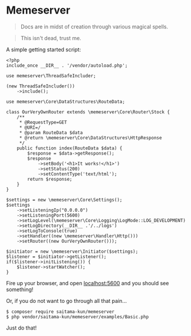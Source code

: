 # Memeserver

> Docs are in midst of creation through various magical spells.

> This isn't dead, trust me.

A simple getting started script:

```
<?php
include_once __DIR__ . '/vendor/autoload.php';

use memeserver\ThreadSafeIncluder;

(new ThreadSafeIncluder())
    ->include();

use memeserver\Core\DataStructures\RouteData;

class OurVeryOwnRouter extends \memeserver\Core\Router\Stock {
    /**
     * @RequestType=GET
     * @URI=/
     * @param RouteData $data
     * @return \memeserver\Core\DataStructures\HttpResponse
     */
    public function index(RouteData $data) {
        $response = $data->getResponse();
        $response
            ->setBody('<h1>It works!</h1>')
            ->setStatus(200)
            ->setContentType('text/html');
        return $response;
    }
}

$settings = new \memeserver\Core\Settings();
$settings
    ->setListeningIp("0.0.0.0")
    ->setListeningPort(5600)
    ->setLogLevel(\memeserver\Core\Logging\LogMode::LOG_DEVELOPMENT)
    ->setLogDirectory(__DIR__ .'/../logs')
    ->setLogToConsole(true)
    ->setHandler((new \memeserver\Handler\Http()))
    ->setRouter((new OurVeryOwnRouter()));

$initiator = new \memeserver\Initiator($settings);
$listener = $initiator->getListener();
if($listener->initListening()) {
    $listener->startWatcher();
}
```

Fire up your browser, and open [localhost:5600](http://localhost:5600) and you should see something!

Or, if you do not want to go through all that pain...

```
$ composer require saitama-kun/memeserver
$ php vendor/saitama-kun/memeserver/examples/Basic.php
```

Just do that!

